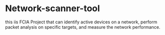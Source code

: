 # Network-scanner-tool
this iis FCIA Project that can identify active devices on a network, perform packet analysis on specific targets, and measure the network performance.
